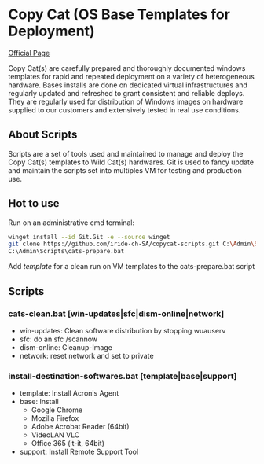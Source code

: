 # Copy Cat (OS Base Templates for Deployment)
[Official Page](https://www.iride.ch/products/cats)

Copy Cat(s) are carefully prepared and thoroughly documented windows templates for rapid and repeated deployment on a variety of heterogeneous hardware. Bases installs are done on dedicated virtual infrastructures and regularly updated and refreshed to grant consistent and reliable deploys.
They are regularly used for distribution of Windows images on hardware supplied to our customers and extensively tested in real use conditions.

## About Scripts
Scripts are a set of tools used and maintained to manage and deploy the Copy Cat(s) templates to Wild Cat(s) hardwares.
Git is used to fancy update and maintain the scripts set into multiples VM for testing and production use.

## Hot to use
Run on an administrative cmd terminal:
```bash
winget install --id Git.Git -e --source winget
git clone https://github.com/iride-ch-SA/copycat-scripts.git C:\Admin\Scripts
C:\Admin\Scripts\cats-prepare.bat
```

Add *template* for a clean run on VM templates to the cats-prepare.bat script

## Scripts
### cats-clean.bat [win-updates|sfc|dism-online|network]
- win-updates: Clean software distribution by stopping wuauserv
- sfc: do an sfc /scannow
- dism-online: Cleanup-Image
- network: reset network and set to private

### install-destination-softwares.bat [template|base|support]
- template: Install Acronis Agent
- base: Install
  - Google Chrome
  - Mozilla Firefox
  - Adobe Acrobat Reader (64bit)
  - VideoLAN VLC
  - Office 365 (it-it, 64bit)
- support: Install Remote Support Tool   
